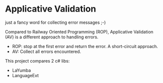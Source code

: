 # Applicative Validation

just a fancy word for collecting error messages ;-)

Compared to Railway Oriented Programming (ROP), Applicative Validation (AV) is a different approach to
handling errors. 

- ROP: stop at the first error and return the error. A short-circuit approach.
- AV: Collect all errors encountered.

This project compares 2 c# libs:

- LaYumba
- LanguageExt

